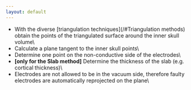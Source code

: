```yaml
---
layout: default
---
```


- With the diverse [triangulation techniques](/#Triangulation methods) obtain the points of the triangulated surface around the inner skull volume\\
- Calculate a plane tangent to the inner skull points\\
- Determine one point on the non-conductive side of the electrodes\\
- **[only for the Slab method]** Determine the thickness of the slab (e.g. cortical thickness)\\
- Electrodes are not allowed to be in the vacuum side, therefore faulty electrodes are automatically reprojected on the plane\\
